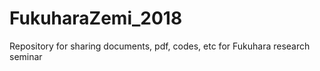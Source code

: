 # FukuharaZemi_2018
Repository for sharing documents, pdf, codes, etc for Fukuhara research seminar
